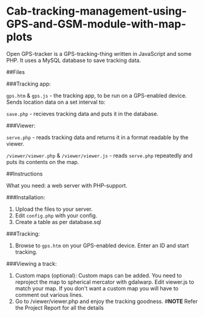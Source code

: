 Cab-tracking-management-using-GPS-and-GSM-module-with-map-plots
========

Open GPS-tracker is a GPS-tracking-thing written in JavaScript and some PHP. It uses a MySQL database to save tracking data.

##Files

###Tracking app:

`gps.htm` & `gps.js` - the tracking app, to be run on a GPS-enabled device. Sends location data on a set interval to:

`save.php` - recieves tracking data and puts it in the database.

###Viewer:

`serve.php` - reads tracking data and returns it in a format readable by the viewer.

`/viewer/viewer.php` & `/viewer/viewer.js` - reads `serve.php` repeatedly and puts its contents on the map.

##Instructions

What you need: a web server with PHP-support.

###Installation:
1.	Upload the files to your server.
2.	Edit `config.php` with your config.
3.	Create a table as per database.sql

###Tracking:
1.	Browse to `gps.htm` on your GPS-enabled device. Enter an ID and start tracking.

###Viewing a track:
1.	Custom maps (optional): Custom maps can be added. You need to reproject the map to spherical mercator with gdalwarp. Edit viewer.js to match your map. If you don't want a custom map you will have to comment out various lines.
2.	Go to /viewer/viewer.php and enjoy the tracking goodness.
#**NOTE**
Refer the Project Report for all the details
